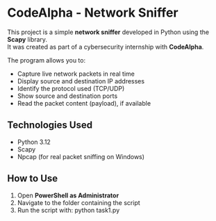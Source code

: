 # CodeAlpha - Network Sniffer 

This project is a simple **network sniffer** developed in Python using the **Scapy** library.  
It was created as part of a cybersecurity internship with **CodeAlpha**.

The program allows you to:
- Capture live network packets in real time
- Display source and destination IP addresses
- Identify the protocol used (TCP/UDP)
- Show source and destination ports
- Read the packet content (payload), if available

## Technologies Used
- Python 3.12
- Scapy 
- Npcap (for real packet sniffing on Windows)

## How to Use
1. Open **PowerShell as Administrator**
2. Navigate to the folder containing the script
3. Run the script with: python task1.py
